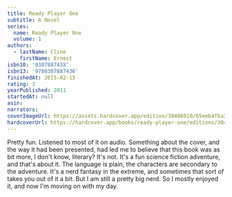 ```yaml
---
title: Ready Player One
subtitle: A Novel
series:
  name: Ready Player One
  volume: 1
authors:
  - lastName: Cline
    firstName: Ernest
isbn10: '030788743X'
isbn13: '9780307887436'
finishedAt: 2015-02-13
rating: 3
yearPublished: 2011
startedAt: null
asin:
narrators:
coverImageUrl: https://assets.hardcover.app/edition/30406910/65eeb4f6a207a3a4907739f7fea3d8622f7a5462.jpeg
hardcoverUrl: https://hardcover.app/books/ready-player-one/editions/30426366
---
```


Pretty fun. Listened to most of it on audio. Something about the cover, and the way it had been presented, had led me to believe that this book was as bit more, I don't know, literary? It's not. It's a fun science fiction adventure, and that's about it. The language is plain, the characters are secondary to the adventure. It's a nerd fantasy in the extreme, and sometimes that sort of takes you out of it a bit. But I am still a pretty big nerd. So I mostly enjoyed it, and now I'm moving on with my day.
